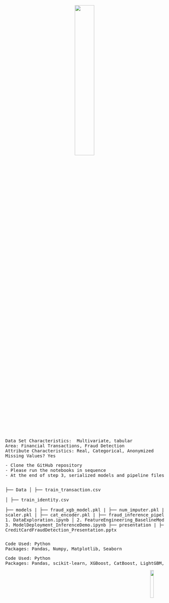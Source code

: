 <center>
    <img src="images/creditcard.png" width="35%"/>
</center>
<pre>
Data Set Characteristics:  Multivariate, tabular
Area: Financial Transactions, Fraud Detection
Attribute Characteristics: Real, Categorical, Anonymized
Missing Values? Yes
</pre>
<pre>
- Clone the GitHub repository
- Please run the notebooks in sequence
- At the end of step 3, serialized models and pipeline files are created.

├── Data
│    ├── train_transaction.csv   
│    ├── train_identity.csv  
├── models
|    ├── fraud_xgb_model.pkl 
|    ├── num_imputer.pkl
|    ├── scaler.pkl
|    ├── cat_encoder.pkl
|    ├── fraud_inference_pipeline.pkl
├── 1. DataExploration.ipynb
│   2. FeatureEngineering_BaselineModels.ipynb
|   3. ModelDeployment_InferenceDemo.ipynb
├── presentation
|   ├── CreditCardFraudDetection_Presentation.pptx
</pre>
<pre>
Code Used: Python
Packages: Pandas, Numpy, Matplotlib, Seaborn
</pre>
<pre>
Code Used: Python
Packages: Pandas, scikit-learn, XGBoost, CatBoost, LightGBM, TensorFlow (Keras), Imbalanced-learn
</pre>
<center>
    <img src="images/copyright.png" width="15%" align="right"/>
</center>
